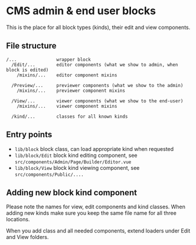 # CMS admin & end user blocks

This is the place for all block types (kinds), their edit and view components.

## File structure
```
/...               wrapper block
  /Edit/...        editor components (what we show to admin, when block is edited)
    /mixins/...    editor component mixins

  /Preview/...     previewer components (what we show to the admin)
    /mixins/...    previewer component mixins

  /View/...        viewer components (what we show to the end-user)
    /mixins/...    viewer component mixins

  /kind/...        classes for all known kinds
```

## Entry points

 - `lib/block` block class, can load appropriate kind when requested
 - `lib/block/Edit` block kind editing component, see `src/components/Admin/Page/Builder/Editor.vue`
 - `lib/block/View` block kind viewing component, see `src/components/Public/....`

## Adding new block kind component

Please note the names for view, edit components and kind classes. When adding new kinds make sure you keep the
same file name for all three locations.

When you add class and all needed components, extend loaders under Edit and View folders.
